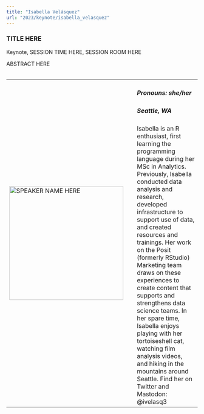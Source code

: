 ```yaml
---
title: "Isabella Velásquez"
url: "2023/keynote/isabella_velasquez"
---
```


### TITLE HERE
Keynote, SESSION TIME HERE, SESSION ROOM HERE

ABSTRACT HERE
<br><br>

<table>
  <tr><td><img width="300px" style="float: left; padding: 0px 20px 0px 0px;" 
           src="../../../../img/speakers/speakers_2023/isabella_velasquez.jpg" alt="SPEAKER NAME HERE"></td>
  <td>
      <h5>Pronouns: she/her</h5>
      <h5>Seattle, WA</h5>
      Isabella is an R enthusiast, first learning the programming language during her MSc in Analytics. Previously, Isabella conducted data analysis and research, developed infrastructure to support use of data, and created resources and trainings. Her work on the Posit (formerly RStudio) Marketing team draws on these experiences to create content that supports and strengthens data science teams. In her spare time, Isabella enjoys playing with her tortoiseshell cat, watching film analysis videos, and hiking in the mountains around Seattle. Find her on Twitter and Mastodon: @ivelasq3
      </td></tr>

</table>


